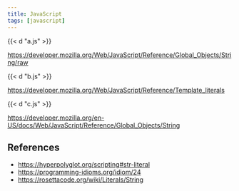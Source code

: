 ```yaml
---
title: JavaScript
tags: [javascript]
---
```


{{< d "a.js" >}}

<https://developer.mozilla.org/Web/JavaScript/Reference/Global_Objects/String/raw>

{{< d "b.js" >}}

<https://developer.mozilla.org/Web/JavaScript/Reference/Template_literals>

{{< d "c.js" >}}

<https://developer.mozilla.org/en-US/docs/Web/JavaScript/Reference/Global_Objects/String>

## References

- <https://hyperpolyglot.org/scripting#str-literal>
- <https://programming-idioms.org/idiom/24>
- <https://rosettacode.org/wiki/Literals/String>
